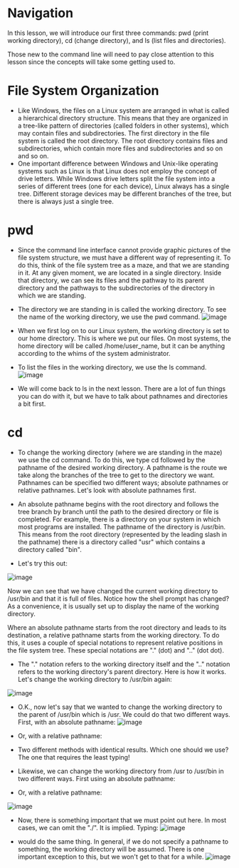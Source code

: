 # Navigation
In this lesson, we will introduce our first three commands: pwd (print working directory), cd (change directory), and ls (list files and directories).

Those new to the command line will need to pay close attention to this lesson since the concepts will take some getting used to.

# File System Organization
- Like Windows, the files on a Linux system are arranged in what is called a hierarchical directory structure. This means that they are organized in a tree-like pattern of directories (called folders in other systems), which may contain files and subdirectories. The first directory in the file system is called the root directory. The root directory contains files and subdirectories, which contain more files and subdirectories and so on and so on.
- One important difference between Windows and Unix-like operating systems such as Linux is that Linux does not employ the concept of drive letters. While Windows drive letters split the file system into a series of different trees (one for each device), Linux always has a single tree. Different storage devices may be different branches of the tree, but there is always just a single tree.

# pwd
- Since the command line interface cannot provide graphic pictures of the file system structure, we must have a different way of representing it. To do this, think of the file system tree as a maze, and that we are standing in it. At any given moment, we are located in a single directory. Inside that directory, we can see its files and the pathway to its parent directory and the pathways to the subdirectories of the directory in which we are standing.

- The directory we are standing in is called the working directory. To see the name of the working directory, we use the pwd command.
![image](https://github.com/JoseCuevaRamos/Redes_Actividades_Jose_cueva/assets/150297438/b85a6bc7-c756-4e8e-b134-602af1add2b9)



- When we first log on to our Linux system, the working directory is set to our home directory. This is where we put our files. On most systems, the home directory will be called /home/user_name, but it can be anything according to the whims of the system administrator.

- To list the files in the working directory, we use the ls command.
![image](https://github.com/JoseCuevaRamos/Redes_Actividades_Jose_cueva/assets/150297438/44846949-7ff7-467d-b1c5-f13ac781ff83)




- We will come back to ls in the next lesson. There are a lot of fun things you can do with it, but we have to talk about pathnames and directories a bit first.

# cd
- To change the working directory (where we are standing in the maze) we use the cd command. To do this, we type cd followed by the pathname of the desired working directory. A pathname is the route we take along the branches of the tree to get to the directory we want. Pathnames can be specified two different ways; absolute pathnames or relative pathnames. Let's look with absolute pathnames first.

- An absolute pathname begins with the root directory and follows the tree branch by branch until the path to the desired directory or file is completed. For example, there is a directory on your system in which most programs are installed. The pathname of the directory is /usr/bin. This means from the root directory (represented by the leading slash in the pathname) there is a directory called "usr" which contains a directory called "bin".

- Let's try this out:

![image](https://github.com/JoseCuevaRamos/Redes_Actividades_Jose_cueva/assets/150297438/e525b35a-afd5-4d99-9cfb-c161ed86c2e6)





Now we can see that we have changed the current working directory to /usr/bin and that it is full of files. Notice how the shell prompt has changed? As a convenience, it is usually set up to display the name of the working directory.

Where an absolute pathname starts from the root directory and leads to its destination, a relative pathname starts from the working directory. To do this, it uses a couple of special notations to represent relative positions in the file system tree. These special notations are "." (dot) and ".." (dot dot).

- The "." notation refers to the working directory itself and the ".." notation refers to the working directory's parent directory. Here is how it works. Let's change the working directory to /usr/bin again:


![image](https://github.com/JoseCuevaRamos/Redes_Actividades_Jose_cueva/assets/150297438/bca0700b-5ee5-4f49-95ee-33348352e057)


- O.K., now let's say that we wanted to change the working directory to the parent of /usr/bin which is /usr. We could do that two different ways. First, with an absolute pathname:
![image](https://github.com/JoseCuevaRamos/Redes_Actividades_Jose_cueva/assets/150297438/070975be-acc3-47ca-a3ea-3c561876e7db)

- Or, with a relative pathname:

- Two different methods with identical results. Which one should we use? The one that requires the least typing!

- Likewise, we can change the working directory from /usr to /usr/bin in two different ways. First using an absolute pathname:
- Or, with a relative pathname:

![image](https://github.com/JoseCuevaRamos/Redes_Actividades_Jose_cueva/assets/150297438/5b715a9e-5222-44dd-8162-b88bf85ac773)

- Now, there is something important that we must point out here. In most cases, we can omit the "./". It is implied. Typing:
![image](https://github.com/JoseCuevaRamos/Redes_Actividades_Jose_cueva/assets/150297438/7768f6c0-f4ec-46ab-9e2b-7128f36928c9)

- would do the same thing. In general, if we do not specify a pathname to something, the working directory will be assumed. There is one important exception to this, but we won't get to that for a while.
![image](https://github.com/JoseCuevaRamos/Redes_Actividades_Jose_cueva/assets/150297438/39335e30-7711-40d4-8ed6-607cbf5a330b)

